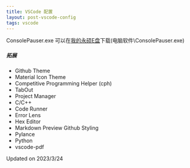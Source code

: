 ```yaml
---
title: VSCode 配置
layout: post-vscode-config
tags: vscode
---
```


ConsolePauser.exe 可以在[我的永硕E盘](coder114514.ysepan.com)下载(电脑软件\\ConsolePauser.exe)

##### 拓展
- Github Theme
- Material Icon Theme
- Competitive Programming Helper (cph)
- TabOut
- Project Manager
- C/C++
- Code Runner
- Error Lens
- Hex Editor
- Markdown Preview Github Styling
- Pylance
- Python
- vscode-pdf

Updated on 2023/3/24
